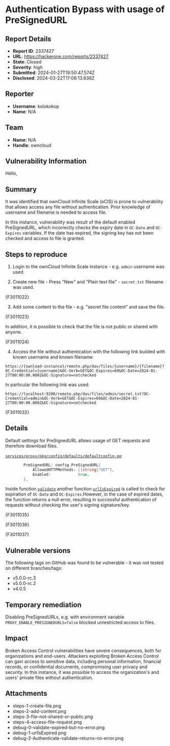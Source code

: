 # Authentication Bypass with usage of PreSignedURL

## Report Details
- **Report ID**: 2337427
- **URL**: https://hackerone.com/reports/2337427
- **State**: Closed
- **Severity**: high
- **Submitted**: 2024-01-27T19:50:47.574Z
- **Disclosed**: 2024-03-22T17:06:13.638Z

## Reporter
- **Username**: kolokokop
- **Name**: N/A

## Team
- **Name**: N/A
- **Handle**: owncloud

## Vulnerability Information
Hello,

## Summary

It was identified that ownCloud Infinite Scale (oCIS) is prone to vulnerability that allows access any file without authentication. Prior knowledge of username and filename is needed to access file.

In this instance, vulnerability was result of the default enabled PreSignedURL, which incorrectly checks the expiry date in `OC-Date` and `OC-Expires` variables. If the date has expired, the signing key has not been checked and access to file is granted.

## Steps to reproduce

1. Login to the ownCloud Infinite Scale instance - e.g. `admin` username was used.

2. Create new file - Press "New" and "Plain text file" - `secret.txt` filename was used.

{F3011022}

3. Add some content to the file - e.g. "secret file content" and save the file.

{F3011023}

In addition, it is possible to check that the file is not public or shared with anyone.

{F3011024}

4. Access the file without authentication with the following link builded with known username and known filename:

`https://{ownload-instance}/remote.php/dav/files/{username}/{filename}?OC-Credential={username}&OC-Verb=GET&OC-Expires=60&OC-Date=2024-01-27T00:00:00.000Z&OC-Signature=notchecked`

In particular the following link was used:

`https://localhost:9200/remote.php/dav/files/admin/secret.txt?OC-Credential=admin&OC-Verb=GET&OC-Expires=60&OC-Date=2024-01-27T00:00:00.000Z&OC-Signature=notchecked`

{F3011032}

## Details

Default settings for PreSignedURL allows usage of GET requests and therefore download files.


[`services/proxy/pkg/config/defaults/defaultconfig.go`](https://github.com/owncloud/ocis/blob/v4.0.5/services/proxy/pkg/config/defaults/defaultconfig.go#L74):

```go
		PreSignedURL: config.PreSignedURL{
			AllowedHTTPMethods: []string{"GET"},
			Enabled:            true,
		},
```

Inside function [`validate`](https://github.com/owncloud/ocis/blob/v4.0.5/services/proxy/pkg/middleware/signed_url_auth.go#L73) another function [`urlIsExpired`](https://github.com/owncloud/ocis/blob/v4.0.5/services/proxy/pkg/middleware/signed_url_auth.go#L126) is called to check for expiration of `OC-Date` and `OC-Expires`.However, in the case of expired dates, the function returns a null error, resulting in successful authentication of requests without checking the user's signing signature/key.

{F3011035}

{F3011036}

{F3011037}

## Vulnerable versions

The following tags on GitHub was found to be vulnerable - it was not tested on different branches/tags:

- v5.0.0-rc.3
- v5.0.0-rc.2
- v4.0.5

## Temporary remediation

Disabling PreSignedURLs, e.g. with environment variable `PROXY_ENABLE_PRESIGNEDURLS=false` blocked unrestricted access to files.

## Impact

Broken Access Control vulnerabilities have severe consequences, both for organizations and end-users. Attackers exploiting Broken Access Control can gain access to sensitive data, including personal information, financial records, or confidential documents, compromising user privacy and security. In this instance, it was possible to access the organization's and users' private files without authentication.

## Attachments
- steps-1-create-file.png
- steps-2-add-content.png
- steps-3-file-not-shared-or-public.png
- steps-4-access-file-request.png
- debug-0-validate-expired-but-no-error.png
- debug-1-urlIsExpired.png
- debug-2-Authenticate-validate-returns-no-error.png
